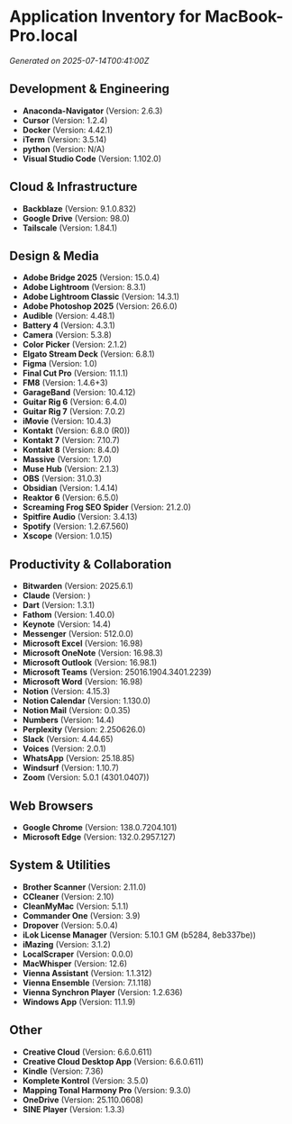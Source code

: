 # Application Inventory for MacBook-Pro.local
_Generated on 2025-07-14T00:41:00Z_

## Development & Engineering

- **Anaconda-Navigator** (Version: 2.6.3)
- **Cursor** (Version: 1.2.4)
- **Docker** (Version: 4.42.1)
- **iTerm** (Version: 3.5.14)
- **python** (Version: N/A)
- **Visual Studio Code** (Version: 1.102.0)

## Cloud & Infrastructure

- **Backblaze** (Version: 9.1.0.832)
- **Google Drive** (Version: 98.0)
- **Tailscale** (Version: 1.84.1)

## Design & Media

- **Adobe Bridge 2025** (Version: 15.0.4)
- **Adobe Lightroom** (Version: 8.3.1)
- **Adobe Lightroom Classic** (Version: 14.3.1)
- **Adobe Photoshop 2025** (Version: 26.6.0)
- **Audible** (Version: 4.48.1)
- **Battery 4** (Version: 4.3.1)
- **Camera** (Version: 5.3.8)
- **Color Picker** (Version: 2.1.2)
- **Elgato Stream Deck** (Version: 6.8.1)
- **Figma** (Version: 1.0)
- **Final Cut Pro** (Version: 11.1.1)
- **FM8** (Version: 1.4.6+3)
- **GarageBand** (Version: 10.4.12)
- **Guitar Rig 6** (Version: 6.4.0)
- **Guitar Rig 7** (Version: 7.0.2)
- **iMovie** (Version: 10.4.3)
- **Kontakt** (Version: 6.8.0 (R0))
- **Kontakt 7** (Version: 7.10.7)
- **Kontakt 8** (Version: 8.4.0)
- **Massive** (Version: 1.7.0)
- **Muse Hub** (Version: 2.1.3)
- **OBS** (Version: 31.0.3)
- **Obsidian** (Version: 1.4.14)
- **Reaktor 6** (Version: 6.5.0)
- **Screaming Frog SEO Spider** (Version: 21.2.0)
- **Spitfire Audio** (Version: 3.4.13)
- **Spotify** (Version: 1.2.67.560)
- **Xscope** (Version: 1.0.15)

## Productivity & Collaboration

- **Bitwarden** (Version: 2025.6.1)
- **Claude** (Version: )
- **Dart** (Version: 1.3.1)
- **Fathom** (Version: 1.40.0)
- **Keynote** (Version: 14.4)
- **Messenger** (Version: 512.0.0)
- **Microsoft Excel** (Version: 16.98)
- **Microsoft OneNote** (Version: 16.98.3)
- **Microsoft Outlook** (Version: 16.98.1)
- **Microsoft Teams** (Version: 25016.1904.3401.2239)
- **Microsoft Word** (Version: 16.98)
- **Notion** (Version: 4.15.3)
- **Notion Calendar** (Version: 1.130.0)
- **Notion Mail** (Version: 0.0.35)
- **Numbers** (Version: 14.4)
- **Perplexity** (Version: 2.250626.0)
- **Slack** (Version: 4.44.65)
- **Voices** (Version: 2.0.1)
- **WhatsApp** (Version: 25.18.85)
- **Windsurf** (Version: 1.10.7)
- **Zoom** (Version: 5.0.1 (4301.0407))

## Web Browsers

- **Google Chrome** (Version: 138.0.7204.101)
- **Microsoft Edge** (Version: 132.0.2957.127)

## System & Utilities

- **Brother Scanner** (Version: 2.11.0)
- **CCleaner** (Version: 2.10)
- **CleanMyMac** (Version: 5.1.1)
- **Commander One** (Version: 3.9)
- **Dropover** (Version: 5.0.4)
- **iLok License Manager** (Version: 5.10.1 GM (b5284, 8eb337be))
- **iMazing** (Version: 3.1.2)
- **LocalScraper** (Version: 0.0.0)
- **MacWhisper** (Version: 12.6)
- **Vienna Assistant** (Version: 1.1.312)
- **Vienna Ensemble** (Version: 7.1.118)
- **Vienna Synchron Player** (Version: 1.2.636)
- **Windows App** (Version: 11.1.9)

## Other

- **Creative Cloud** (Version: 6.6.0.611)
- **Creative Cloud Desktop App** (Version: 6.6.0.611)
- **Kindle** (Version: 7.36)
- **Komplete Kontrol** (Version: 3.5.0)
- **Mapping Tonal Harmony Pro** (Version: 9.3.0)
- **OneDrive** (Version: 25.110.0608)
- **SINE Player** (Version: 1.3.3)

